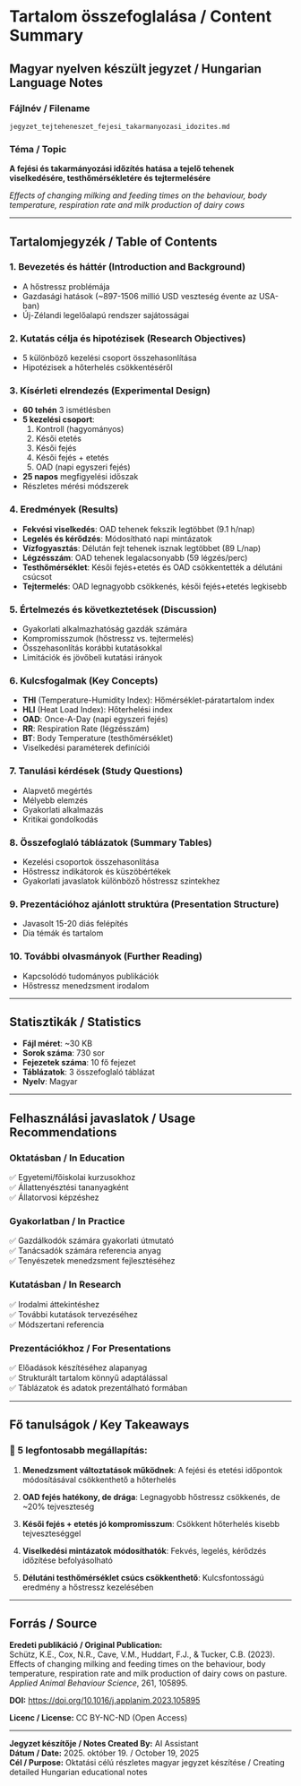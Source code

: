 # Tartalom összefoglalása / Content Summary

## Magyar nyelven készült jegyzet / Hungarian Language Notes

### Fájlnév / Filename
`jegyzet_tejteheneszet_fejesi_takarmanyozasi_idozites.md`

### Téma / Topic
**A fejési és takarmányozási időzítés hatása a tejelő tehenek viselkedésére, testhőmérsékletére és tejtermelésére**

*Effects of changing milking and feeding times on the behaviour, body temperature, respiration rate and milk production of dairy cows*

---

## Tartalomjegyzék / Table of Contents

### 1. Bevezetés és háttér (Introduction and Background)
- A hőstressz problémája
- Gazdasági hatások (~897-1506 millió USD veszteség évente az USA-ban)
- Új-Zélandi legelőalapú rendszer sajátosságai

### 2. Kutatás célja és hipotézisek (Research Objectives)
- 5 különböző kezelési csoport összehasonlítása
- Hipotézisek a hőterhelés csökkentéséről

### 3. Kísérleti elrendezés (Experimental Design)
- **60 tehén** 3 ismétlésben
- **5 kezelési csoport**:
  1. Kontroll (hagyományos)
  2. Késői etetés
  3. Késői fejés
  4. Késői fejés + etetés
  5. OAD (napi egyszeri fejés)
- **25 napos** megfigyelési időszak
- Részletes mérési módszerek

### 4. Eredmények (Results)
- **Fekvési viselkedés**: OAD tehenek fekszik legtöbbet (9.1 h/nap)
- **Legelés és kérődzés**: Módosítható napi mintázatok
- **Vízfogyasztás**: Délután fejt tehenek isznak legtöbbet (89 L/nap)
- **Légzésszám**: OAD tehenek legalacsonyabb (59 légzés/perc)
- **Testhőmérséklet**: Késői fejés+etetés és OAD csökkentették a délutáni csúcsot
- **Tejtermelés**: OAD legnagyobb csökkenés, késői fejés+etetés legkisebb

### 5. Értelmezés és következtetések (Discussion)
- Gyakorlati alkalmazhatóság gazdák számára
- Kompromisszumok (hőstressz vs. tejtermelés)
- Összehasonlítás korábbi kutatásokkal
- Limitációk és jövőbeli kutatási irányok

### 6. Kulcsfogalmak (Key Concepts)
- **THI** (Temperature-Humidity Index): Hőmérséklet-páratartalom index
- **HLI** (Heat Load Index): Hőterhelési index
- **OAD**: Once-A-Day (napi egyszeri fejés)
- **RR**: Respiration Rate (légzésszám)
- **BT**: Body Temperature (testhőmérséklet)
- Viselkedési paraméterek definíciói

### 7. Tanulási kérdések (Study Questions)
- Alapvető megértés
- Mélyebb elemzés
- Gyakorlati alkalmazás
- Kritikai gondolkodás

### 8. Összefoglaló táblázatok (Summary Tables)
- Kezelési csoportok összehasonlítása
- Hőstressz indikátorok és küszöbértékek
- Gyakorlati javaslatok különböző hőstressz szintekhez

### 9. Prezentációhoz ajánlott struktúra (Presentation Structure)
- Javasolt 15-20 diás felépítés
- Dia témák és tartalom

### 10. További olvasmányok (Further Reading)
- Kapcsolódó tudományos publikációk
- Hőstressz menedzsment irodalom

---

## Statisztikák / Statistics

- **Fájl méret**: ~30 KB
- **Sorok száma**: 730 sor
- **Fejezetek száma**: 10 fő fejezet
- **Táblázatok**: 3 összefoglaló táblázat
- **Nyelv**: Magyar

---

## Felhasználási javaslatok / Usage Recommendations

### Oktatásban / In Education
✅ Egyetemi/főiskolai kurzusokhoz  
✅ Állattenyésztési tananyagként  
✅ Állatorvosi képzéshez

### Gyakorlatban / In Practice
✅ Gazdálkodók számára gyakorlati útmutató  
✅ Tanácsadók számára referencia anyag  
✅ Tenyészetek menedzsment fejlesztéséhez

### Kutatásban / In Research
✅ Irodalmi áttekintéshez  
✅ További kutatások tervezéséhez  
✅ Módszertani referencia

### Prezentációkhoz / For Presentations
✅ Előadások készítéséhez alapanyag  
✅ Strukturált tartalom könnyű adaptálással  
✅ Táblázatok és adatok prezentálható formában

---

## Fő tanulságok / Key Takeaways

### 🔑 5 legfontosabb megállapítás:

1. **Menedzsment változtatások működnek**: A fejési és etetési időpontok módosításával csökkenthető a hőterhelés

2. **OAD fejés hatékony, de drága**: Legnagyobb hőstressz csökkenés, de ~20% tejveszteség

3. **Késői fejés + etetés jó kompromisszum**: Csökkent hőterhelés kisebb tejveszteséggel

4. **Viselkedési mintázatok módosíthatók**: Fekvés, legelés, kérődzés időzítése befolyásolható

5. **Délutáni testhőmérséklet csúcs csökkenthető**: Kulcsfontosságú eredmény a hőstressz kezelésében

---

## Forrás / Source

**Eredeti publikáció / Original Publication:**  
Schütz, K.E., Cox, N.R., Cave, V.M., Huddart, F.J., & Tucker, C.B. (2023). Effects of changing milking and feeding times on the behaviour, body temperature, respiration rate and milk production of dairy cows on pasture. *Applied Animal Behaviour Science*, 261, 105895.

**DOI:** https://doi.org/10.1016/j.applanim.2023.105895

**Licenc / License:** CC BY-NC-ND (Open Access)

---

**Jegyzet készítője / Notes Created By:** AI Assistant  
**Dátum / Date:** 2025. október 19. / October 19, 2025  
**Cél / Purpose:** Oktatási célú részletes magyar jegyzet készítése / Creating detailed Hungarian educational notes

